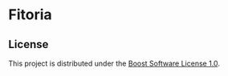 # Fitoria

## License

This project is distributed under the [Boost Software License 1.0](https://www.boost.org/LICENSE_1_0.txt).

